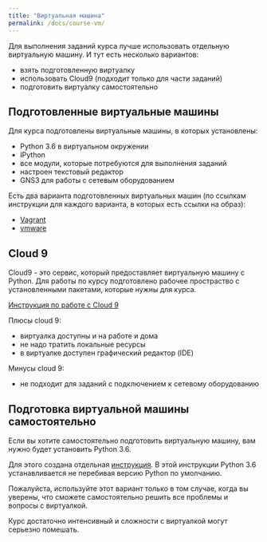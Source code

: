 ```yaml
---
title: "Виртуальная машина"
permalink: /docs/course-vm/
---
```


Для выполнения заданий курса лучше использовать отдельную виртуальную машину.
И тут есть несколько вариантов:
* взять подготовленную виртуалку
* использовать Cloud9 (подходит только для части заданий)
* подготовить виртуалку самостоятельно

## Подготовленные виртуальные машины

Для курса подготовлены виртуальные машины, в которых установлены:

* Python 3.6 в виртуальном окружении
* IPython
* все модули, которые потребуются для выполнения заданий
* настроен текстовый редактор
* GNS3 для работы с сетевым оборудованием

Есть два варианта подготовленных виртуальных машин (по ссылкам инструкции для каждого варианта, в которых есть ссылки на образ):

* [Vagrant](https://docs.google.com/document/d/1tIb8prINPM7uhyFxIhSSIF1-jckN_OWkKaO8zHQus9g/edit?usp=sharing)
* [vmware](https://drive.google.com/open?id=1r7Si9xTphdWp79sKxDhVk2zjWGggfy5Z6h8cKCLP5Cs)


## Cloud 9

Cloud9 - это сервис, который предоставляет виртуальную машину с Python.
Для работы по курсу подготовлено рабочее простраство с установленными пакетами, которые нужны для курса.

[Инструкция по работе с Cloud 9](https://pyneng.github.io/docs/cloud/)


Плюсы cloud 9:

* виртуалка доступны и на работе и дома
* не надо тратить локальные ресурсы
* в виртуалке доступен графический редактор (IDE)

Минусы cloud 9:

* не подходит для заданий с подключением к сетевому оборудованию


## Подготовка виртуальной машины самостоятельно

Если вы хотите самостоятельно подготовить виртуальную машину, вам нужно будет установить Python 3.6.

Для этого создана отдельная [инструкция](https://pyneng.github.io/docs/python-3-6/).
В этой инструкции Python 3.6 устанавливается не перебивая версию Python по умолчанию.

Пожалуйста, используйте этот вариант только в том случае, когда вы уверены, что сможете самостоятельно решить все проблемы и вопросы с виртуалкой.

Курс достаточно интенсивный и сложности с виртуалкой могут серьезно помешать.

